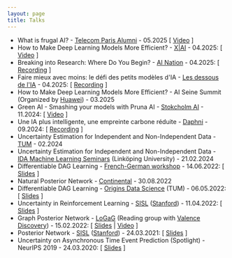 ```yaml
---
layout: page
title: Talks
---
```


- What is frugal AI? - [Telecom Paris Alumni](https://www.telecom-paris-alumni.fr/en/news/the-replays) - 05.2025 \[ [Video](https://www.telecom-paris-alumni.fr/en/news/what-is-frugal-ai-3735) \]
- How to Make Deep Learning Models More Efficient? - [X|AI](https://ax.polytechnique.org/fr/group/x-intelligence-artificielle/102/calendar/x-ia-26-efficient-ai-smaller-better-faster-stronger/2025/04/29/2477) - 04.2025: \[ [Video]() \]
- Breaking into Research: Where Do You Begin? - [AI Nation](https://open.spotify.com/show/7uNRUfsKlcAYwuB9QVrayL) - 04.2025: \[ [Recording](https://open.spotify.com/episode/28jBsY50zK30d6nOGqkX1f) \]
- Faire mieux avec moins: le défi des petits modèles d'IA - [Les dessous de l'IA](https://open.spotify.com/show/3VL82PYIpcBF1tALroA3ye) - 04.2025: \[ [Recording](https://open.spotify.com/episode/0iboxi8mjQpDWjK4nyO9Ge) \]
- How to Make Deep Learning Models More Efficient? - AI Seine Summit (Organized by [Huawei](https://www.huawei.com/eu/)) - 03.2025
- Green AI - Smashing your models with Pruna AI - [Stokcholm AI](https://www.stockholm.ai/) - 11.2024: \[ [Video](https://www.youtube.com/watch?v=Y7BxGsXPb6o) \]
- Une IA plus intelligente, une empreinte carbone réduite - [Daphni](https://www.daphni.com/) - 09.2024: \[ [Recording](https://www.youtube.com/watch?v=gSokxWA9Ij4) \]
- Uncertainty Estimation for Independent and Non-Independent Data - [TUM](https://www.cs.cit.tum.de/daml/startseite/) - 02.2024
- Uncertainty Estimation for Independent and Non-Independent Data - [IDA Machine Learning Seminars](https://www.ida.liu.se/research/machinelearning/seminars/MoreSeminars/SemVT2024.shtml) (Linköping University) - 21.02.2024 
- Differentiable DAG Learning - [French-German workshop](https://t2f7fbf68.emailsys1a.net/mailing/96/5035337/0/1cf03bf50f/index.html) - 14.06.2022: \[ [Slides]() \]
- Natural Posterior Network - [Continental](https://www.continental.com/en/) - 30.08.2022
- Differentiable DAG Learning - [Origins Data Science](https://www.origins-cluster.de/en/) (TUM) - 06.05.2022: \[ [Slides]() \]
- Uncertainty in Reinforcement Learning - [SISL](https://web.stanford.edu/group/sisl/cgi-bin/wordpress/) ([Stanford](https://www.stanford.edu/)) - 11.04.2022: \[ [Slides]() \]
- Graph Posterior Network - [LoGaG](https://hannes-stark.com/logag-reading-group) (Reading group with [Valence Discovery](https://www.valencediscovery.com/)) - 15.02.2022: \[ [Slides]() \| [Video](https://www.youtube.com/watch?v=O8aRsjcutSY) \]
- Posterior Network - [SISL](https://web.stanford.edu/group/sisl/cgi-bin/wordpress/) ([Stanford](https://www.stanford.edu/)) - 24.03.2021: \[ [Slides]() \]
- Uncertainty on Asynchronous Time Event Prediction (Spotlight) - NeurIPS 2019 - 24.03.2020: \[ [Slides]() \]
